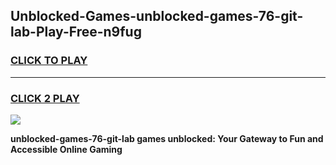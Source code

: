 
## Unblocked-Games-unblocked-games-76-git-lab-Play-Free-n9fug
<h3>
<a href="https://premium76.site?title=unblocked-games-76-git-lab&ref=18A1">CLICK TO PLAY</a></h3>
<hr>

<h3>
<a href="https://premium76.site?title=unblocked-games-76-git-lab&ref=18A1">CLICK 2 PLAY</a>
  
</h3>

<a href="https://premium76.site?title=unblocked-games-76-git-lab&ref=18A1"><img src="https://clearcache.store/games.png"></a>


**unblocked-games-76-git-lab games unblocked: Your Gateway to Fun and Accessible Online Gaming**
